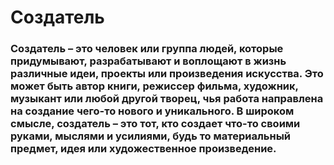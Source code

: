# Создатель
### Создатель – это человек или группа людей, которые придумывают, разрабатывают и воплощают в жизнь различные идеи, проекты или произведения искусства. Это может быть автор книги, режиссер фильма, художник, музыкант или любой другой творец, чья работа направлена на создание чего-то нового и уникального. В широком смысле, создатель – это тот, кто создает что-то своими руками, мыслями и усилиями, будь то материальный предмет, идея или художественное произведение.